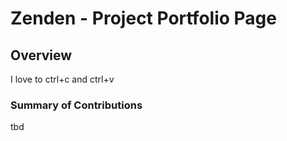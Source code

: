 # Zenden - Project Portfolio Page

## Overview
I love to ctrl+c and ctrl+v

### Summary of Contributions
tbd
